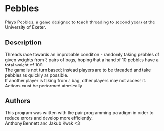 # Pebbles
Plays Pebbles, a game designed to teach threading to second years at the University of Exeter.

<h2>Description</h2>
Threads race towards an improbable condition - randomly taking pebbles of given weights from 3 pairs of bags, hoping that a hand of 10 pebbles have a total weight of 100.<br>
The game is not turn based; instead players are to be threaded and take pebbles as quickly as possible.<br>
If another player is taking from a bag, other players may not access it. Actions must be performed atomically.<br>

<h2>Authors</h2>
This program was written with the pair programming paradigm in order to reduce errors and develop more efficiently.<br>
Anthony Bennett and Jakub Kwak <3
